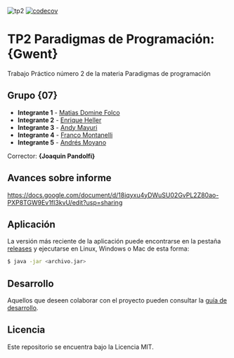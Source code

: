 ![tp2](https://github.com/fiuba/algo3_proyecto_base_tp2/actions/workflows/build.yml/badge.svg) [![codecov](https://codecov.io/gh/fiuba/algo3_proyecto_base_tp2/branch/master/graph/badge.svg)](https://codecov.io/gh/fiuba/algo3_proyecto_base_tp2)

# TP2 Paradigmas de Programación: {Gwent} 

Trabajo Práctico número 2 de la materia Paradigmas de programación

## Grupo {07}

* **Integrante 1** - [Matias Domine Folco](https://github.com/MatiasDFFIUBA)
* **Integrante 2** - [Enrique Heller](https://github.com/integrante2)
* **Integrante 3** - [Andy Mayuri](https://github.com/AndyPinta)
* **Integrante 4** - [Franco Montanelli](https://github.com/francomtn)
* **Integrante 5** - [Andrés Moyano](https://github.com/MegaPZD)

Corrector: **{Joaquin Pandolfi}**

## Avances sobre informe
https://docs.google.com/document/d/18iqyxu4yDWuSU02GvPL2Z80ao-PXP8TGW9Ev1fI3kvU/edit?usp=sharing

## Aplicación

La versión más reciente de la aplicación puede encontrarse en la pestaña [releases](https://github.com/fiuba/algo3_proyecto_base_tp2/releases/latest) y ejecutarse en Linux, Windows o Mac de esta forma:

```bash
$ java -jar <archivo.jar>
```

## Desarrollo

Aquellos que deseen colaborar con el proyecto pueden consultar la [guía de desarrollo](./docs/Desarrollo.md).

## Licencia

Este repositorio se encuentra bajo la Licencia MIT.
